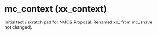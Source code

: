 # mc_context (xx_context)

Initial test / scratch pad for NMOS Proposal. Renamed xx_ from mc_ (have not changed).

